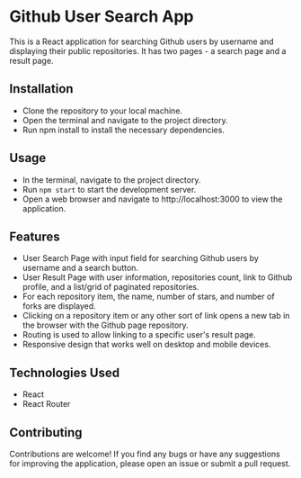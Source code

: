 # Github User Search App

This is a React application for searching Github users by username and displaying their public repositories. It has two pages - a search page and a result page.

## Installation

- Clone the repository to your local machine.
- Open the terminal and navigate to the project directory.
- Run npm install to install the necessary dependencies.

## Usage

- In the terminal, navigate to the project directory.
- Run `npm start` to start the development server.
- Open a web browser and navigate to http://localhost:3000 to view the application.

## Features

- User Search Page with input field for searching Github users by username and a search button.
- User Result Page with user information, repositories count, link to Github profile, and a list/grid of paginated repositories.
- For each repository item, the name, number of stars, and number of forks are displayed.
- Clicking on a repository item or any other sort of link opens a new tab in the browser with the Github page repository.
- Routing is used to allow linking to a specific user's result page.
- Responsive design that works well on desktop and mobile devices.

## Technologies Used

- React
- React Router

## Contributing

Contributions are welcome! If you find any bugs or have any suggestions for improving the application, please open an issue or submit a pull request.
